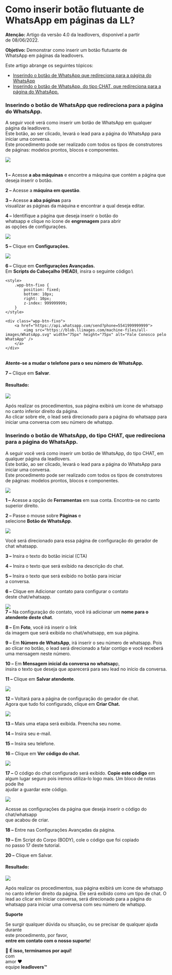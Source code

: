 # Como inserir botão flutuante de WhatsApp em páginas da LL?

**Atenção:** Artigo da versão 4.0 da leadlovers, disponível a partir\
de 08/06/2022.

**Objetivo:** Demonstrar como inserir um botão flutuante de\
WhatsApp em páginas da leadlovers.

Este artigo abrange os seguintes tópicos:

* [Inserindo o botão de WhatsApp que redireciona para a página do WhatsApp](broken-reference)
* [Inserindo o botão de WhatsApp, do tipo CHAT, que redireciona para a página do WhatsApp.](broken-reference)

### **Inserindo o botão de WhatsApp que redireciona para a página do WhatsApp.** <a href="#h_01fxaqtcsafdvvq7wwkwdspkje" id="h_01fxaqtcsafdvvq7wwkwdspkje"></a>

A seguir você verá como inserir um botão de WhatsApp em qualquer página da leadlovers.\
Este botão, ao ser clicado, levará o lead para a página do WhatsApp para iniciar uma conversa.\
Este procedimento pode ser realizado com todos os tipos de construtores de páginas: modelos prontos, blocos e componentes.

![](https://suporte.love/wp-content/uploads/2021/01/pagina-1-300x185.png)

\
**1 –** Acesse **a aba máquinas** e encontre a máquina que contém a página que deseja inserir o botão.

**2 –** Acesse a **máquina em questão**.

**3 –** Acesse **a aba páginas** para\
visualizar as páginas da máquina e encontrar a qual deseja editar.

**4 –** Identifique a página que deseja inserir o botão do\
whatsapp e clique no ícone de **engrenagem** para abrir\
as opções de configurações.

![](https://suporte.love/wp-content/uploads/2021/01/img-02-1.png)

**5 –** Clique em **Configurações.**

![](https://suporte.love/wp-content/uploads/2021/01/img-03-1-300x216.png)

**6 –** Clique em **Configurações Avançadas.**\
Em **Scripts do Cabeçalho (HEAD)**, insira o seguinte código:\


```
<style>
    .wpp-btn-fixo {
        position: fixed;
        bottom: 10px;
        right: 10px;
        z-index: 999999999;
    }
</style>

<div class="wpp-btn-fixo">
    <a href="https://api.whatsapp.com/send?phone=5541999999999">
        <img src="https://blob.llimages.com/machine-files/all-images/WhatsApp.svg" width="75px" height="75px" alt="Fale Conosco pelo WhatsApp" />
    </a>
</div>
```

\
&#x20;**Atente-se a mudar o telefone para o seu número de WhatsApp.**

**7 –** Clique em **Salvar**.

#### **Resultado:**

![](https://suporte.love/wp-content/uploads/2021/01/img-04-1-300x133.png)

Após realizar os procedimentos, sua página exibirá um ícone de whatsapp no canto inferior direito da página.\
Ao clicar sobre ele, o lead será direcionado para a página do whatsapp para iniciar uma conversa com seu número de whatspp.

### **Inserindo o botão de WhatsApp, do tipo CHAT, que redireciona para a página do WhatsApp.**  <a href="#h_01fxaqthw1g6kxrykq73fjsnra" id="h_01fxaqthw1g6kxrykq73fjsnra"></a>

A seguir você verá como inserir um botão de WhatsApp, do tipo CHAT, em qualquer página da leadlovers.\
Este botão, ao ser clicado, levará o lead para a página do WhatsApp para iniciar uma conversa.\
Este procedimento pode ser realizado com todos os tipos de construtores de páginas: modelos prontos, blocos e componentes.

![](https://suporte.love/wp-content/uploads/2021/01/botao-whatsapp-300x217.png)

**1 –** Acesse a opção de **Ferramentas** em sua conta. Encontra-se no canto superior direito.

**2 –** Passe o mouse sobre **Páginas** e\
selecione **Botão de WhatsApp**.

![](https://suporte.love/wp-content/uploads/2021/01/img-06-300x126.png)

Você será direcionado para essa página de configuração do gerador de chat whatsapp.

**3 –** Insira o texto do botão inicial (CTA)

**4 –** Insira o texto que será exibido na descrição do chat.

**5 –** Insira o texto que será exibido no botão para iniciar\
a conversa.

**6 –** Clique em Adicionar contato para configurar o contato\
deste chat/whatsapp.

![](https://suporte.love/wp-content/uploads/2021/01/img-07-300x124.png)\
**7 –** Na configuração do contato, você irá adicionar um **nome para o atendente deste chat**.

**8 –** Em **Foto**, você irá inserir o link\
da imagem que será exibida no chat/whatsapp, em sua página.

**9 –** Em **Número de WhatsApp**, irá inserir o seu número de whatsapp. Pois ao clicar no botão, o lead será direcionado a falar contigo e você receberá uma mensagem neste número.

**10 –** Em **Mensagem inicial da conversa no whatsap**p,\
insira o texto que deseja que aparecerá para seu lead no início da conversa.

**11 –** Clique em **Salvar atendente**.

![](https://suporte.love/wp-content/uploads/2021/01/img-08-300x122.png)

**12 –** Voltará para a página de configuração do gerador de chat.\
Agora que tudo foi configurado, clique em **Criar Chat.**

![](https://suporte.love/wp-content/uploads/2021/01/img-09-300x123.png)

**13 –** Mais uma etapa será exibida. Preencha seu nome.

**14 –** Insira seu e-mail.

**15 –** Insira seu telefone.

**16 –** Clique em **Ver código do chat.**

![](https://suporte.love/wp-content/uploads/2021/01/img-10-300x112.png)

**17 –** O código do chat configurado será exibido. **Copie este código** em\
algum lugar seguro pois iremos utiliza-lo logo mais. Um bloco de notas pode lhe\
ajudar a guardar este código.

![](https://suporte.love/wp-content/uploads/2021/01/img-11-300x126.png)

Acesse as configurações da página que deseja inserir o código do chat/whatsapp\
que acabou de criar.

**18 –** Entre nas Configurações Avançadas da página.

**19 –** Em Script do Corpo (BODY), cole o código que foi copiado\
no passo 17 deste tutorial.

**20 –** Clique em Salvar.

#### **Resultado:**

![](https://suporte.love/wp-content/uploads/2021/01/img-12-300x67.png)

Após realizar os procedimentos, sua página exibirá um ícone de whatsapp no canto inferior direito da página. Ele será exibido como um tipo de chat. O lead ao clicar em Iniciar conversa, será direcionado para a página do whatsapp para iniciar uma conversa com seu número de whatspp.

**Suporte**

Se surgir qualquer dúvida ou situação, ou se precisar de qualquer ajuda durante\
este procedimento, por favor,\
**entre em contato com o nosso suporte**!

🏁 **É isso, terminamos por aqui!**\
com\
amor ❤\
equipe **leadlovers™**
